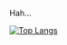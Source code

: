 Hah...
<!---
Kinectika/Kinectika is a ✨ special ✨ repository because its `README.md` (this file) appears on your GitHub profile.
You can click the Preview link to take a look at your changes.
--->
[![Top Langs](https://github-readme-stats.vercel.app/api/top-langs/?username=Kinectika&layout=compact)](https://github.com/anuraghazra/github-readme-stats)
